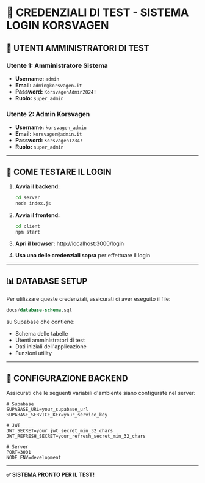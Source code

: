 # 🔐 CREDENZIALI DI TEST - SISTEMA LOGIN KORSVAGEN

## 👤 UTENTI AMMINISTRATORI DI TEST

### Utente 1: Amministratore Sistema

- **Username:** `admin`
- **Email:** `admin@korsvagen.it`
- **Password:** `KorsvagenAdmin2024!`
- **Ruolo:** `super_admin`

### Utente 2: Admin Korsvagen

- **Username:** `korsvagen_admin`
- **Email:** `korsvagen@admin.it`
- **Password:** `Korsvagen1234!`
- **Ruolo:** `super_admin`

---

## 🚀 COME TESTARE IL LOGIN

1. **Avvia il backend:**

   ```bash
   cd server
   node index.js
   ```

2. **Avvia il frontend:**

   ```bash
   cd client
   npm start
   ```

3. **Apri il browser:** http://localhost:3000/login

4. **Usa una delle credenziali sopra** per effettuare il login

---

## 📊 DATABASE SETUP

Per utilizzare queste credenziali, assicurati di aver eseguito il file:

```sql
docs/database-schema.sql
```

su Supabase che contiene:

- Schema delle tabelle
- Utenti amministratori di test
- Dati iniziali dell'applicazione
- Funzioni utility

---

## 🔧 CONFIGURAZIONE BACKEND

Assicurati che le seguenti variabili d'ambiente siano configurate nel server:

```env
# Supabase
SUPABASE_URL=your_supabase_url
SUPABASE_SERVICE_KEY=your_service_key

# JWT
JWT_SECRET=your_jwt_secret_min_32_chars
JWT_REFRESH_SECRET=your_refresh_secret_min_32_chars

# Server
PORT=3001
NODE_ENV=development
```

---

**✅ SISTEMA PRONTO PER IL TEST!**
